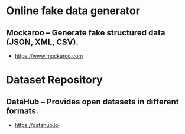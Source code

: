 # Online fake data generator
## Mockaroo – Generate fake structured data (JSON, XML, CSV).
- https://www.mockaroo.com

# Dataset Repository 
## DataHub – Provides open datasets in different formats.
- https://datahub.io
